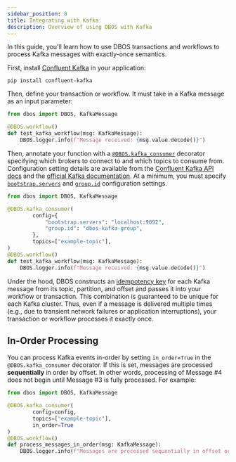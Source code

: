 ```yaml
---
sidebar_position: 8
title: Integrating with Kafka
description: Overview of using DBOS with Kafka
---
```


In this guide, you'll learn how to use DBOS transactions and workflows to process Kafka messages with exactly-once semantics.

First, install [Confluent Kafka](https://docs.confluent.io/kafka-clients/python/current/overview.html) in your application:

```
pip install confluent-kafka
```

Then, define your transaction or workflow. It must take in a Kafka message as an input parameter:

```python
from dbos import DBOS, KafkaMessage

@DBOS.workflow()
def test_kafka_workflow(msg: KafkaMessage):
    DBOS.logger.info(f"Message received: {msg.value.decode()}")
```

Then, annotate your function with a [`@DBOS.kafka_consumer`](../reference/decorators#kafka_consumer) decorator specifying which brokers to connect to and which topics to consume from.
Configuration setting details are available from the 
[Confluent Kafka API docs](https://docs.confluent.io/platform/current/clients/confluent-kafka-python/html/index.html#pythonclient-configuration) and the
[official Kafka documentation](https://kafka.apache.org/documentation/#consumerconfigs).
At a minimum, you must specify [`bootstrap.servers`](https://kafka.apache.org/documentation/#consumerconfigs_bootstrap.servers) and
[`group.id`](https://kafka.apache.org/documentation/#consumerconfigs_group.id) configuration settings.


```python
from dbos import DBOS, KafkaMessage

@DBOS.kafka_consumer(
        config={
            "bootstrap.servers": "localhost:9092",
            "group.id": "dbos-kafka-group",
        },
        topics=["example-topic"],
)
@DBOS.workflow()
def test_kafka_workflow(msg: KafkaMessage):
    DBOS.logger.info(f"Message received: {msg.value.decode()}")

```

Under the hood, DBOS constructs an [idempotency key](./idempotency-tutorial) for each Kafka message from its topic, partition, and offset and passes it into your workflow or transaction.
This combination is guaranteed to be unique for each Kafka cluster.
Thus, even if a message is delivered multiple times (e.g., due to transient network failures or application interruptions), your transaction or workflow processes it exactly once.

## In-Order Processing

You can process Kafka events in-order by setting `in_order=True` in the `@DBOS.kafka_consumer` decorator.
If this is set, messages are processed **sequentially** in order by offset.
In other words, processing of Message #4 does not begin until Message #3 is fully processed.
For example:

```python
from dbos import DBOS, KafkaMessage

@DBOS.kafka_consumer(
        config=config,
        topics=["example-topic"],
        in_order=True
)
@DBOS.workflow()
def process_messages_in_order(msg: KafkaMessage):
    DBOS.logger.info(f"Messages are processed sequentially in offset order")

```